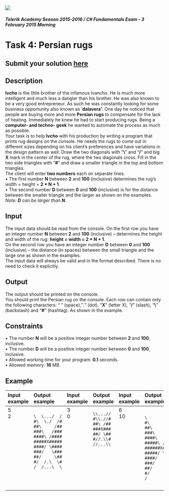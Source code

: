 ﻿<img src="https://raw.githubusercontent.com/TelerikAcademy/Common/master/logos/telerik-header-logo.png" />

#### _Telerik Academy Season 2015-2016 / C# Fundamentals Exam - 3 February 2015 Morning_

# Task 4: Persian rugs

## Submit your solution [here](http://bgcoder.com/Contests/Practice/Index/204#3)

## Description   

**Ivcho** is the little brother of the infamous Ivancho. He is much more intelligent and much less a dangler than his brother. He was also known to be a very good entrepreneur. As such he was constantly looking for some business opportunity also known as ‘**dalavera’**. One day he noticed that people are buying more and more **Persian rugs** to compensate for the lack of heating. Immediately he knew he had to start producing rugs. Being a **computer- and techno- geek** he wanted to automate the process as much as possible.  
Your task is to help **Ivcho** with his production by writing a program that prints rug designs on the console. He needs the rugs to come out in different sizes depending on his client’s preferences and have variations in the design pattern as well. Draw the two diagonals with “**\\**” and “**/**” and big **X** mark in the center of the rug, where the two diagonals cross. Fill in the two side triangles with “**#**” and draw a smaller triangle in the top and bottom triangles.  
The client will enter **two numbers** each on separate lines.  
•	The first number **N** between **2** and **100** (inclusive) determines the rug’s width = height = **2 * N + 1**.  
•	The second number **D** between **0** and **100** (inclusive) is for the distance between the smaller triangle and the larger as shown on the examples.  
_Note: **D** can be larger than **N**._

## Input  

The input data should be read from the console.
On the first row you have an integer number **N** between **2** and **100** (inclusive) – determines the height and width of the rug: **height = width = 2 * N + 1**.   
On the second row you have an integer number **D** between **0** and **100** (inclusive) – the distance (in spaces) between the small triangle and the large one as shown in the examples.  
The input data will always be valid and in the format described. There is no need to check it explicitly.

## Output

The output should be printed on the console.  
You should print the Persian rug on the console. Each row can contain only the following characters: “ ” (space),”**.**” (dot), “**X**” (letter X), “**/**” (slash), “**\\**” (backslash) and “**#**” (hashtag). As shown in the example.  

## Constraints

•	The number **N** will be a positive integer number between **2** and **100**, inclusive.  
•	The number **D** will be a positive integer number between **0** and **100**, inclusive.  
•	Allowed working time for your program: **0.1** seconds.  
•	Allowed memory: **16** MB.  


## Example

|Input example|Output example|Input example|Output example|Input example|Output example|
|:-------------|:--------------|:-------------|:--------------|:-------------|:-------------|
|5<br/>2<br/><br/><br/><br/><br/><br/><br/><br/><br/><br/><br/><br/>|`\  \.../  /`<br/>`#\  \./  /#`<br/>`##\     /##`<br/>`###\   /###`<br/>`####\ /####`<br/>`#####X#####`<br/>`####/ \####`<br/>`###/   \###`<br/>`##/     \##`<br/>`#/  /.\  \#`<br/>`/  /...\  \`<br/><br/><br/>|3<br/>0<br/><br/><br/><br/><br/><br/><br/><br/><br/><br/><br/><br/>|`\\...//`<br/>`#\\.//#`<br/>`##\ /##`<br/>`###X###`<br/>`##/ \##`<br/>`#//.\\#`<br/>`//...\\`<br/><br/><br/><br/><br/><br/><br/>|6<br/>10<br/><br/><br/><br/><br/><br/><br/><br/><br/><br/><br/><br/>|`\           /`<br/>`#\         /#`<br/>`##\       /##`<br/>`###\     /###`<br/>`####\   /####`<br/>`#####\ /#####`<br/>`######X######`<br/>`#####/ \#####`<br/>`####/   \####`<br/>`###/     \###`<br/>`##/       \##`<br/>`#/         \#`<br/>`/           \`|

